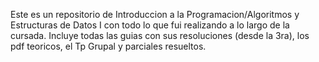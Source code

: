 Este es un repositorio de Introduccion a la Programacion/Algoritmos y Estructuras de Datos I con todo lo que fui realizando a lo largo de la cursada. Incluye todas las guias con sus resoluciones (desde la 3ra), los pdf teoricos, el Tp Grupal y parciales resueltos.
